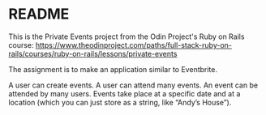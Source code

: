 # README

This is the Private Events project from the Odin Project's Ruby on Rails course: https://www.theodinproject.com/paths/full-stack-ruby-on-rails/courses/ruby-on-rails/lessons/private-events

The assignment is to make an application similar to Eventbrite.

A user can create events. A user can attend many events. An event can be attended by many users. Events take place at a specific date and at a location (which you can just store as a string, like “Andy’s House”).



